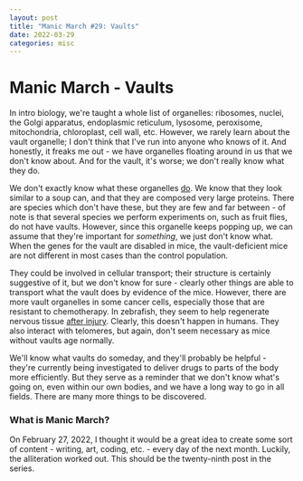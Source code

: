 ```yaml
---
layout: post
title: "Manic March #29: Vaults"
date: 2022-03-29
categories: misc
---
```


# Manic March - Vaults

In intro biology, we're taught a whole list of organelles: ribosomes, nuclei, the Golgi apparatus, endoplasmic reticulum, lysosome, peroxisome, mitochondria, chloroplast, cell wall, etc. However, we rarely learn about the vault organelle; I don't think that I've run into anyone who knows of it. And honestly, it freaks me out - we have organelles floating around in us that we don't know about. And for the vault, it's worse; we don't really know what they do.

We don't exactly know what these organelles [do](https://sci-hub.se/10.1038/sj.onc.1206947). We know that they look similar to a soup can, and that they are composed very large proteins. There are species which don't have these, but they are few and far between - of note is that several species we perform experiments on, such as fruit flies, do not have vaults. However, since this organelle keeps popping up, we can assume that they're important for *something*, we just don't know what. When the genes for the vault are disabled in mice, the vault-deficient mice are not different in most cases than the control population.

They could be involved in cellular transport; their structure is certainly suggestive of it, but we don't know for sure - clearly other things are able to transport what the vault does by evidence of the mice. However, there are more vault organelles in some cancer cells, especially those that are resistant to chemotherapy. In zebrafish, they seem to help regenerate nervous tissue [after injury](https://mappingignorance.org/2013/03/15/mysterious-vaults-and-neuronal-regeneration/). Clearly, this doesn't happen in humans. They also interact with telomeres, but again, don't seem necessary as mice without vaults age normally.

We'll know what vaults do someday, and they'll probably be helpful - they're currently being investigated to deliver drugs to parts of the body more efficiently. But they serve as a reminder that we don't know what's going on, even within our own bodies, and we have a long way to go in all fields. There are many more things to be discovered. 

### What is Manic March?
On February 27, 2022, I thought it would be a great idea to create some sort of content - writing, art, coding, etc. - every day of the next month. Luckily, the alliteration worked out. This should be the twenty-ninth post in the series.
